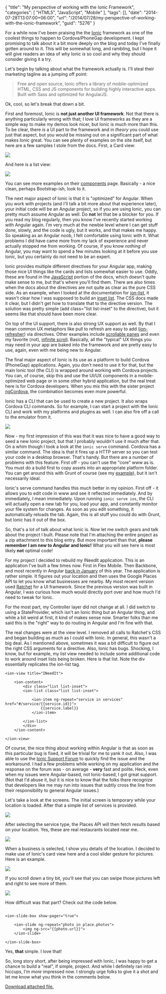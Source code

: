 {
	"title": "My perspective of working with the Ionic Framework",
	"categories": [
		"HTML5",
		"JavaScript",
		"Mobile"
	],
	"tags": [],
	"date": "2014-07-28T13:07:00+06:00",
	"url": "/2014/07/28/my-perspective-of-working-with-the-ionic-framework",
	"guid": "5276"
}

<p>
For a while now I've been praising the the <a href="http://ionicframework.com/">Ionic</a> framework as one of the coolest things to happen to Cordova/PhoneGap development. I kept promising to talk about it a bit more deeply on the blog and today I've finally gotten around to it. This will be somewhat long, and rambling, but I hope it will give readers an idea of why Ionic <i>is</i> so cool and why they should consider giving it a try.
</p>
<!--more-->
<p>
Let's begin by talking about what the framework actually is. I'll steal their marketing tagline as a jumping off point:
</p>

<blockquote>
Free and open source, Ionic offers a library of mobile-optimized HTML, CSS and JS components for building highly interactive apps. Built with Sass and optimized for AngularJS.
</blockquote>

<p>
Ok, cool, so let's break that down a bit.
</p>

<p>
First and foremost, Ionic is <strong>not just another UI framework</strong>. Not that there is anything particularly wrong with that; I love UI frameworks as they are a simple way to make my demos look nicer, but Ionic is much more than this. To be clear, there <i>is</i> a UI part to the framework and in <i>theory</i> you could use just that aspect, but you would be missing out on a significant part of what makes Ionic great. You can see plenty of examples on the site itself, but here are a few samples I stole from the docs. First, a Card view:
</p>

<p>
<img src="http://static.raymondcamden.com/images/ionic1.png" />
</p>

And here is a list view:

<p>
<img src="http://static.raymondcamden.com/images/ionic2.png" />
</p>

<p>
You can see more examples on their <a href="http://ionicframework.com/docs/components/">components</a> page. Basically - a nice clean, perhaps Bootstrap-ish, look to it. 
</p>

<p>
The next major aspect of Ionic is that it is "optimized" for Angular. When you work with projects (and I'll talk a bit more about that experience later), your initial code will be an Angular project, so if you are using Ionic, you can pretty much assume Angular as well. Do <strong>not</strong> let that be a blocker for you. If you read my blog regularly, then you know I've recently started working with Angular again. I'm very much at the newbie level where I can get stuff done, slowly, and the code is ugly, but it works, and that makes me happy. So speaking as an Angular noob, I felt comfortable using Ionic with it. What problems I did have came more from my lack of experience and never actually stopped me from working. Of course, if you know <i>nothing</i> of Angular, you may want to spend a few minutes looking at it before you use Ionic, but you certainly do not need to be an expert. 
</p>

<p>
Ionic provides multiple different directives for your Angular app, making those nice UI things like the cards and lists somewhat easier to use. Oddly, these are found in the <a href="http://ionicframework.com/docs/api/">JavaScript</a> portion of the docs, which doesn't quite make sense to me, but that's where you'll find them. There are also times when the docs about the directives are not quite as clear as the pure CSS side. As an example, when I looked at the documentation for <a href="http://ionicframework.com/docs/api/directive/ionList/">ion-list</a>, it wasn't clear how I was supposed to build an <a href="http://ionicframework.com/docs/components/#list-inset">inset list</a>. The CSS docs made it clear, but I didn't get how to translate that to the directive version. The solution was pretty simple (add class="list list-inset" to the directive), but it seems like that should have been more clear.
</p>

<p>
On top of the UI support, there is also strong UX support as well. By that I mean common UX metaphors like pull to refresh are easy to add (<a href="http://ionicframework.com/docs/api/directive/ionRefresher/">ion-refresher</a>) via directives. Other examples include <a href="http://ionicframework.com/docs/api/directive/ionScroll/">scrollable panes</a> and even my favorite (not), <a href="http://ionicframework.com/docs/api/directive/ionInfiniteScroll/">infinite scroll</a>. Basically, all the "typical" UX things you may need in your app are baked into the framework and are pretty easy to use, again, even with me being new to Angular.
</p>

<p>
The final major aspect of Ionic is its use as a platform to build Cordova (PhoneGap) applications. Again, you don't need to use it for that, but the main Ionic tool (the CLI) is wrapped around working with Cordova projects. You can, of course, skip this and use the UI/UX components in a mobile-optimized web page or in some other hybrid application, but the real treat here is for Cordova developers. When you mix this with the sister project <a href="http://ngcordova.com/">ngCordova</a>, the combination becomes even more powerful.
</p>

<p>
Ionic has a CLI that can be used to create a new project. It also wraps Cordova CLI commands. So for example, I can start a project with the Ionic CLI and work with my platforms and plugins as well. I can also fire off a call to the emulator from it.
</p>

<p>
<img src="http://static.raymondcamden.com/images/ionic3.png" />
</p>

<p>
Now - my first impression of this was that it was nice to have a good way to seed a new Ionic project, but that I probably wouldn't use it much after that. On a whim though I took a look at the <code>ionic serve</code> command. Cordova has a similar command. The idea is that it fires up a HTTP server so you can test your code in a desktop browser. That's handy. But there are a number of problems with this feature. First off - you can't use the "core" www as is. You must do a build first to copy assets into an appropriate platform folder. You can get around this with Grunt of course (see my <a href="http://www.raymondcamden.com/2013/11/7/Using-Grunt-to-automatically-build-your-PhoneGapCordova-projects">example</a>), but it isn't necessarily ideal.
</p>

<p>
Ionic's serve command handles this <i>much</i> better in my opinion. First off - it allows you to edit code in www and see it reflected immediately. And by immediately, I mean immediately. Upon running <code>ionic serve ios</code>, the CLI will actually open a new tab for you, load your app, and constantly monitor your file system for changes. As soon as you edit something, it automatically reloads the tab. Again, this is all stuff you could do with Grunt, but Ionic has it out of the box.
</p>

<p>
So, that's a lot of talk about what Ionic is. Now let me switch gears and talk about the project I built. Please note that I'm attaching the entire project as a zip attachment to this blog entry. But more important than that, <strong>please remember I am new to Angular and Ionic!</strong> What you will see here is most likely <strong>not</strong> optimal code!
</p>

<p>
For my project I decided to rebuild my INeedIt application. This is an application I've built a few times now. First in Flex Mobile. Then Backbone, and most recently in Angular <a href="http://www.raymondcamden.com/2014/1/14/AngularJS-Doesnt-Suck">back in January</a> of this year. The application is rather simple. It figures out your location and then uses the Google Places API to let you know what businesses are nearby. My most recent version used <a href="http://goratchet.com/">Ratchet</a> for a UI framework. Since the previous version was built in Angular, I was curious how much would directly port over and how much I'd need to tweak for Ionic.
</p>

<p>
For the most part, my Controller layer did not change at all. I did switch to using a StateProvider, which isn't an Ionic thing but an Angular thing, and while a bit weird at first, it kind of makes sense now. Smarter folks than me said this is the "right" way to do routing in Angular and I'm fine with that. 
</p>

<p>
The real changes were at the view level. I removed all calls to Ratchet's CSS and began building as much as I could with Ionic. In general, this wasn't a big deal. As I mentioned above, sometimes it was a bit difficult to figure out the right CSS arguments for a directive. Also, Ionic has bugs. Shocking, I know, but for example, my list view needed to include some additional code to work around inset lists being broken. Here is that list. Note the div essentially replicates the ion-list tag.
</p>

<pre><code class="language-markup">&lt;ion-view title=&quot;INeedIt&quot;&gt;
	
	&lt;ion-content&gt;
		&lt;div class=&quot;list list-inset&quot;&gt;
		&lt;ion-list class=&quot;list list-inset&quot;&gt;

			&lt;ion-item ng-repeat=&quot;service in services&quot; href=&quot;#&#x2F;service&#x2F;{{service.id}}&quot;&gt;
				{{service.label}}
			&lt;&#x2F;ion-item&gt;

		&lt;&#x2F;ion-list&gt;
		&lt;&#x2F;div&gt;
	&lt;&#x2F;ion-content&gt;	

&lt;&#x2F;ion-view&gt;</code></pre>

<p>
Of course, the nice thing about working within Angular is that as soon as this particular bug is fixed, it will be trivial for me to yank it out. Also, I was able to use the <a href="http://forum.ionicframework.com/">Ionic Support Forum</a> to quickly find the issue and the workaround. I had a few problems while working on my application and the response on the forum was - on average - <strong>very</strong> fast and polite. Heck, even when my issues were Angular-based, not Ionic-based, I got great support. (Not that I'd abuse it, but it is nice to know that the folks there recognize that developers like me may run into issues that subtly cross the line from their responsibility to general Angular issues.)
</p>

<p>
Let's take a look at the screens. The initial screen is temporary while your location is loaded. After that a simple list of services is provided.
</p>

<p>
<img src="http://static.raymondcamden.com/images/Screen Shot 2014-07-28 at 1.22.28 PM.png" />
</p>

<p>
After selecting the service type, the Places API will then fetch results based on your location. Yes, these are real restaurants located near me.
</p>

<p>
<img src="http://static.raymondcamden.com/images/Screen Shot 2014-07-28 at 1.23.00 PM.png" />
</p>

<p>
When a business is selected, I show you details of the location. I decided to make use of Ionic's card view here and a cool slider gesture for pictures. Here is an example.
</p>

<p>
<img src="http://static.raymondcamden.com/images/Screen Shot 2014-07-28 at 1.23.12 PM.png" />
</p>

<p>
If you scroll down a tiny bit, you'll see that you can swipe those pictures left and right to see more of them.
</p>

<p>
<img src="http://static.raymondcamden.com/images/Screen Shot 2014-07-28 at 1.23.24 PM.png" />
</p>

<p>
How difficult was that part? Check out the code below.
</p>

<pre><code class="language-markup">
&lt;ion-slide-box show-pager=&quot;true&quot;&gt;

    &lt;ion-slide ng-repeat=&quot;photo in place.photos&quot;&gt;
        &lt;img ng-src=&quot;{{photo.url}}&quot;&gt;
    &lt;&#x2F;ion-slide&gt;

&lt;&#x2F;ion-slide-box&gt;	
</code></pre>

<p>
Yes, <strong>that</strong> simple. I love that!
</p>

<p>
So, long story short, after being impressed with Ionic, I was happy to get a chance to build a "real", if simple, project. And while I definitely ran into hiccups, I'm <i>more</i> impressed now. I strongly urge folks to give it a shot and let me know what you think in the comments below.
</p><p><a href='/enclosures/v7.zip'>Download attached file.</a></p>